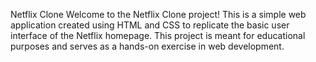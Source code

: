 Netflix Clone
Welcome to the Netflix Clone project! This is a simple web application created using HTML and CSS to replicate the basic user interface of the Netflix homepage. This project is meant for educational purposes and serves as a hands-on exercise in web development.
